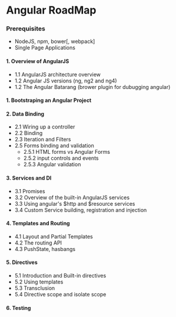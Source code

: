 # Angular RoadMap

### Prerequisites
- NodeJS, npm, bower[, webpack]
- Single Page Applications

#### 1. Overview of AngularJS
- 1.1 AngularJS architecture overview
- 1.2 Angular JS versions (ng, ng2 and ng4)
- 1.2 The Angular Batarang (brower plugin for dubugging angular)

#### 1. Bootstraping an Angular Project

#### 2. Data Binding
- 2.1 Wiring up a controller
- 2.2 Binding
- 2.3 Iteration and Filters
- 2.5 Forms binding and validation
    - 2.5.1 HTML forms vs Angular Forms
    - 2.5.2 input controls and events
    - 2.5.3 Angular validation

#### 3. Services and DI
- 3.1 Promises
- 3.2 Overview of the built-in AngularJS services
- 3.3 Using angular's $http and $resource services
- 3.4 Custom Service building, registration and injection

#### 4. Templates and Routing
- 4.1 Layout and Partial Templates
- 4.2 The routing API
- 4.3 PushState, hasbangs

#### 5. Directives
- 5.1 Introduction and Built-in directives
- 5.2 Using templates
- 5.3 Transclusion
- 5.4 Directive scope and isolate scope

#### 6. Testing
